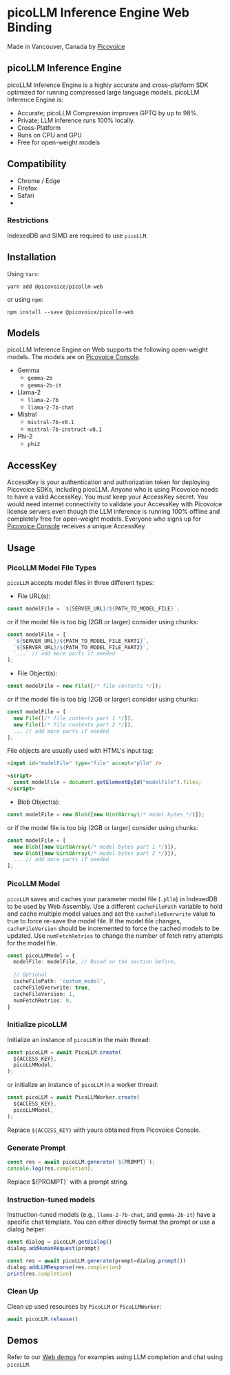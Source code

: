 # picoLLM Inference Engine Web Binding

Made in Vancouver, Canada by [Picovoice](https://picovoice.ai)

## picoLLM Inference Engine

picoLLM Inference Engine is a highly accurate and cross-platform SDK optimized for running compressed large language
models. picoLLM Inference Engine is:

- Accurate; picoLLM Compression improves GPTQ by up to 98%.
- Private; LLM inference runs 100% locally.
- Cross-Platform
- Runs on CPU and GPU
- Free for open-weight models

## Compatibility

- Chrome / Edge
- Firefox
- Safari
- 
### Restrictions

IndexedDB and SIMD are required to use `picoLLM`.

## Installation

Using `Yarn`:

```console
yarn add @picovoice/picollm-web
```

or using `npm`:

```console
npm install --save @picovoice/picollm-web
```

## Models

picoLLM Inference Engine on Web supports the following open-weight models. The models are on
[Picovoice Console](https://console.picovoice.ai/).

- Gemma
  - `gemma-2b`
  - `gemma-2b-it`
- Llama-2
  - `llama-2-7b`
  - `llama-2-7b-chat`
- Mistral
  - `mistral-7b-v0.1`
  - `mistral-7b-instruct-v0.1`
- Phi-2
  - `phi2`

## AccessKey

AccessKey is your authentication and authorization token for deploying Picovoice SDKs, including picoLLM. Anyone who is
using Picovoice needs to have a valid AccessKey. You must keep your AccessKey secret. You would need internet
connectivity to validate your AccessKey with Picovoice license servers even though the LLM inference is running 100%
offline and completely free for open-weight models. Everyone who signs up for
[Picovoice Console](https://console.picovoice.ai/) receives a unique AccessKey.

## Usage

### PicoLLM Model File Types

`picoLLM` accepts model files in three different types:

- File URL(s):

```typescript
const modelFile = `${SERVER_URL}/${PATH_TO_MODEL_FILE}`;
```

or if the model file is too big (2GB or larger) consider using chunks:

```typescript
const modelFile = [
  `${SERVER_URL}/${PATH_TO_MODEL_FILE_PART1}`,
  `${SERVER_URL}/${PATH_TO_MODEL_FILE_PART2}`,
  `...` // add more parts if needed
];
```

- File Object(s):

```typescript
const modelFile = new File([/* file contents */]);
```

or if the model file is too big (2GB or larger) consider using chunks:

```typescript
const modelFile = [
  new File([/* file contents part 1 */]),
  new File([/* file contents part 2 */]),
  ... // add more parts if needed
];
```

File objects are usually used with HTML's input tag:

```html
<input id="modelFile" type="file" accept="pllm" />

<script>
  const modelFile = document.getElementById("modelFile").files;
</script>
```

- Blob Object(s):

```typescript
const modelFile = new Blob([new Uint8Array(/* model bytes */)]);
```

or if the model file is too big (2GB or larger) consider using chunks:

```typescript
const modelFile = [
  new Blob([new Uint8Array(/* model bytes part 1 */)]),
  new Blob([new Uint8Array(/* model bytes part 2 */)]), 
  ... // add more parts if needed
];
```

### PicoLLM Model

`picoLLM` saves and caches your parameter model file (`.pllm`) in IndexedDB to be
used by Web Assembly. Use a different `cacheFilePath` variable to hold and cache 
multiple model values and set the `cacheFileOverwrite` value to true to force 
re-save the model file. If the model file changes, `cacheFileVersion` should be
incremented to force the cached models to be updated. Use `numFetchRetries` to
change the number of fetch retry attempts for the model file.

```typescript
const picoLLMModel = {
  modelFile: modelFile, // Based on the section before,
  
  // Optional
  cacheFilePath: 'custom_model',
  cacheFileOverwrite: true,
  cacheFileVersion: 1,
  numFetchRetries: 0,
}
```

### Initialize picoLLM

Initialize an instance of `picoLLM` in the main thread:

```typescript
const picoLLM = await PicoLLM.create(
  ${ACCESS_KEY},
  picoLLMModel,
);
```

or initialize an instance of `picoLLM` in a worker thread:

```typescript
const picoLLM = await PicoLLMWorker.create(
  ${ACCESS_KEY},
  picoLLMModel,
);
```

Replace `${ACCESS_KEY}` with yours obtained from Picovoice Console.

### Generate Prompt

```typescript
const res = await picoLLM.generate(`${PROMPT}`);
console.log(res.completion);
```

Replace ${PROMPT}` with a prompt string.

### Instruction-tuned models

Instruction-tuned models (e.g., `llama-2-7b-chat`, and `gemma-2b-it`) have a specific chat
template. You can either directly format the prompt or use a dialog helper:

```typescript
const dialog = picoLLM.getDialog()
dialog.addHumanRequest(prompt)

const res = await picoLLM.generate(prompt=dialog.prompt())
dialog.addLLMResponse(res.completion)
print(res.completion)
```

### Clean Up

Clean up used resources by `PicoLLM` or `PicoLLMWorker`:

```typescript
await picoLLM.release()
```

## Demos

<!-- markdown-link-check-disable -->

Refer to our [Web demos](https://github.com/Picovoice/picollm/tree/master/demo/web) for examples using LLM completion
and chat using `picoLLM`.

<!-- markdown-link-check-enable -->
